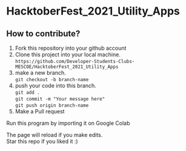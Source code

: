 ﻿# HacktoberFest_2021_Utility_Apps

## How to contribute?

1. Fork this repository into your github account
2. Clone this project into your local machine.<br/> `https://github.com/Developer-Students-Clubs-MESCOE/HacktoberFest_2021_Utility_Apps`
3. make a new branch.<br/> `git checkout -b branch-name`
4. push your code into this branch.<br/>
   `git add .`<br/>
   `git commit -m "Your message here"`<br/>
   `git push origin branch-name`
5. Make a Pull request

Run this program by importing it on Google Colab


The page will reload if you make edits.<br />
Star this repo if you liked it :)
